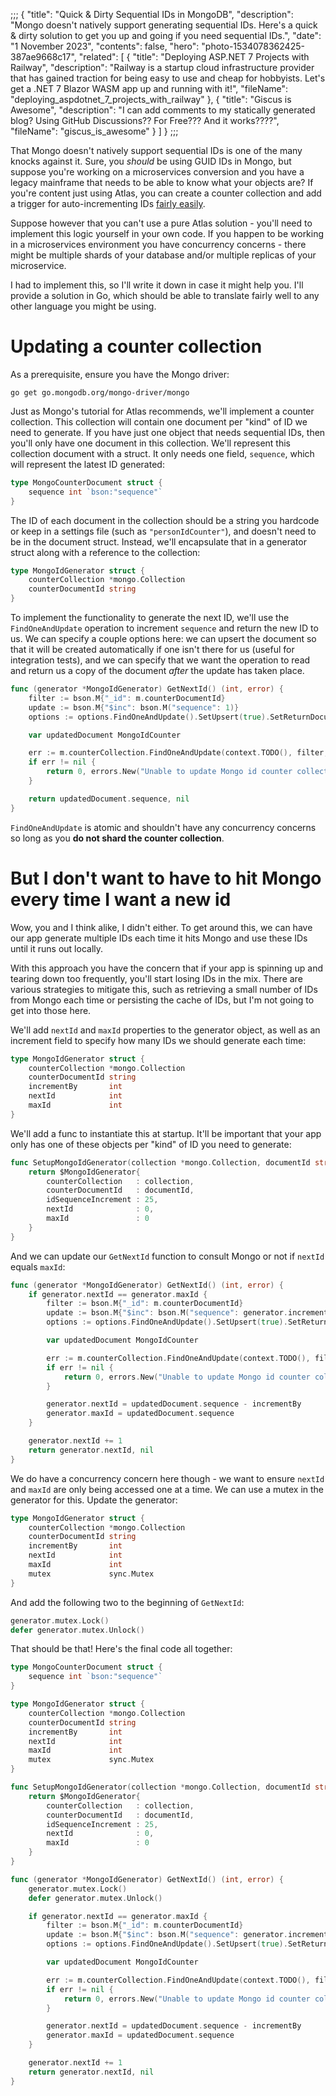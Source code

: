 ;;;
{
    "title": "Quick & Dirty Sequential IDs in MongoDB",
    "description": "Mongo doesn't natively support generating sequential IDs. Here's a quick & dirty solution to get you up and going if you need sequential IDs.",
    "date": "1 November 2023",
    "contents": false,
    "hero": "photo-1534078362425-387ae9668c17",
    "related": [
        { "title": "Deploying ASP.NET 7 Projects with Railway", "description": "Railway is a startup cloud infrastructure provider that has gained traction for being easy to use and cheap for hobbyists. Let's get a .NET 7 Blazor WASM app up and running with it!", "fileName": "deploying_aspdotnet_7_projects_with_railway" },
        { "title": "Giscus is Awesome", "description": "I can add comments to my statically generated blog? Using GitHub Discussions?? For Free??? And it works????", "fileName": "giscus_is_awesome" }
    ]
}
;;;

That Mongo doesn't natively support sequential IDs is one of the many knocks against it. Sure, you _should_ be using GUID IDs in Mongo, but suppose you're working on a microservices conversion and you have a legacy mainframe that needs to be able to know what your objects are? If you're content just using Atlas, you can create a counter collection and add a trigger for auto-incrementing IDs [fairly easily](https://www.mongodb.com/basics/mongodb-auto-increment).

Suppose however that you can't use a pure Atlas solution - you'll need to implement this logic yourself in your own code. If you happen to be working in a microservices environment you have concurrency concerns - there might be multiple shards of your database and/or multiple replicas of your microservice.

I had to implement this, so I'll write it down in case it might help you. I'll provide a solution in Go, which should be able to translate fairly well to any other language you might be using.

# Updating a counter collection

As a prerequisite, ensure you have the Mongo driver:

```plaintext
go get go.mongodb.org/mongo-driver/mongo
```

Just as Mongo's tutorial for Atlas recommends, we'll implement a counter collection. This collection will contain one document per "kind" of ID we need to generate. If you have just one object that needs sequential IDs, then you'll only have one document in this collection. We'll represent this collection document with a struct. It only needs one field, `sequence`, which will represent the latest ID generated:

```go
type MongoCounterDocument struct {
    sequence int `bson:"sequence"`
}
```

The ID of each document in the collection should be a string you hardcode or keep in a settings file (such as `"personIdCounter"`), and doesn't need to be in the document struct. Instead, we'll encapsulate that in a generator struct along with a reference to the collection:

```go
type MongoIdGenerator struct {
    counterCollection *mongo.Collection
    counterDocumentId string
}
```

To implement the functionality to generate the next ID, we'll use the `FindOneAndUpdate` operation to increment `sequence` and return the new ID to us. We can specify a couple options here: we can upsert the document so that it will be created automatically if one isn't there for us (useful for integration tests), and we can specify that we want the operation to read and return us a copy of the document _after_ the update has taken place.

```go
func (generator *MongoIdGenerator) GetNextId() (int, error) {
    filter := bson.M{"_id": m.counterDocumentId}
    update := bson.M{"$inc": bson.M("sequence": 1)}
    options := options.FindOneAndUpdate().SetUpsert(true).SetReturnDocument(options.After)

    var updatedDocument MongoIdCounter

    err := m.counterCollection.FindOneAndUpdate(context.TODO(), filter, update, options).Decode(&updatedDocument)
    if err != nil {
        return 0, errors.New("Unable to update Mongo id counter collection.")
    }

    return updatedDocument.sequence, nil
}
```

`FindOneAndUpdate` is atomic and shouldn't have any concurrency concerns so long as you **do not shard the counter collection**.

# But I don't want to have to hit Mongo every time I want a new id

Wow, you and I think alike, I didn't either. To get around this, we can have our app generate multiple IDs each time it hits Mongo and use these IDs until it runs out locally.

With this approach you have the concern that if your app is spinning up and tearing down too frequently, you'll start losing IDs in the mix. There are various strategies to mitigate this, such as retrieving a small number of IDs from Mongo each time or persisting the cache of IDs, but I'm not going to get into those here.

We'll add `nextId` and `maxId` properties to the generator object, as well as an increment field to specify how many IDs we should generate each time:

```go
type MongoIdGenerator struct {
    counterCollection *mongo.Collection
    counterDocumentId string
    incrementBy       int
    nextId            int
    maxId             int
}
```

We'll add a func to instantiate this at startup. It'll be important that your app only has one of these objects per "kind" of ID you need to generate:

```go
func SetupMongoIdGenerator(collection *mongo.Collection, documentId string) *MongoIdGenerator {
    return $MongoIdGenerator{
        counterCollection   : collection,
        counterDocumentId   : documentId,
        idSequenceIncrement : 25,
        nextId              : 0,
        maxId               : 0
    }
}
```

And we can update our `GetNextId` function to consult Mongo or not if `nextId` equals `maxId`:

```go
func (generator *MongoIdGenerator) GetNextId() (int, error) {
    if generator.nextId == generator.maxId {
        filter := bson.M{"_id": m.counterDocumentId}
        update := bson.M{"$inc": bson.M("sequence": generator.incrementBy)}
        options := options.FindOneAndUpdate().SetUpsert(true).SetReturnDocument(options.After)

        var updatedDocument MongoIdCounter

        err := m.counterCollection.FindOneAndUpdate(context.TODO(), filter, update, options).Decode(&updatedDocument)
        if err != nil {
            return 0, errors.New("Unable to update Mongo id counter collection.")
        }

        generator.nextId = updatedDocument.sequence - incrementBy
        generator.maxId = updatedDocument.sequence
    }

    generator.nextId += 1
    return generator.nextId, nil
}
```

We do have a concurrency concern here though - we want to ensure `nextId` and `maxId` are only being accessed one at a time. We can use a mutex in the generator for this. Update the generator:

```go
type MongoIdGenerator struct {
    counterCollection *mongo.Collection
    counterDocumentId string
    incrementBy       int
    nextId            int
    maxId             int
    mutex             sync.Mutex
}
```

And add the following two to the beginning of `GetNextId`:

```go
generator.mutex.Lock()
defer generator.mutex.Unlock()
```

That should be that! Here's the final code all together:

```go
type MongoCounterDocument struct {
    sequence int `bson:"sequence"`
}

type MongoIdGenerator struct {
    counterCollection *mongo.Collection
    counterDocumentId string
    incrementBy       int
    nextId            int
    maxId             int
    mutex             sync.Mutex
}

func SetupMongoIdGenerator(collection *mongo.Collection, documentId string) *MongoIdGenerator {
    return $MongoIdGenerator{
        counterCollection   : collection,
        counterDocumentId   : documentId,
        idSequenceIncrement : 25,
        nextId              : 0,
        maxId               : 0
    }
}

func (generator *MongoIdGenerator) GetNextId() (int, error) {
    generator.mutex.Lock()
    defer generator.mutex.Unlock()

    if generator.nextId == generator.maxId {
        filter := bson.M{"_id": m.counterDocumentId}
        update := bson.M{"$inc": bson.M("sequence": generator.incrementBy)}
        options := options.FindOneAndUpdate().SetUpsert(true).SetReturnDocument(options.After)

        var updatedDocument MongoIdCounter

        err := m.counterCollection.FindOneAndUpdate(context.TODO(), filter, update, options).Decode(&updatedDocument)
        if err != nil {
            return 0, errors.New("Unable to update Mongo id counter collection.")
        }

        generator.nextId = updatedDocument.sequence - incrementBy
        generator.maxId = updatedDocument.sequence
    }

    generator.nextId += 1
    return generator.nextId, nil
}
```
